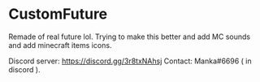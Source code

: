 # CustomFuture
Remade of real future lol.
Trying to make this better and add MC sounds and add minecraft items icons.

Discord server: https://discord.gg/3r8txNAhsj
Contact: Manka#6696   ( in discord ).
